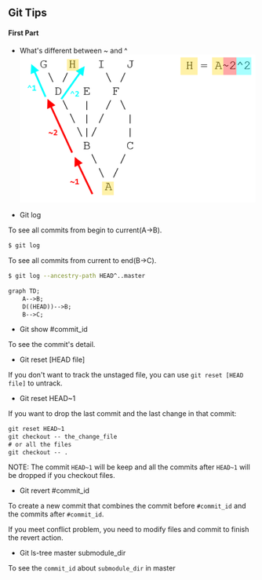 Git Tips
--------

#### First Part

* What's different between ~ and ^
	![img](./git_parent.png)

* Git log

To see all commits from begin to current(A->B).
```bash
$ git log
```

To see all commits from current to end(B->C).
```bash
$ git log --ancestry-path HEAD^..master 
```

```mermaid
graph TD;
	A-->B;
	D((HEAD))-->B;
	B-->C;
```

* Git show #commit_id

To see the commit's detail.	

* Git reset [HEAD file]

If you don't want to track the unstaged file, you can use `git reset [HEAD file]` to untrack.

* Git reset HEAD~1

If you want to drop the last commit and the last change in that commit:

```
git reset HEAD~1
git checkout -- the_change_file
# or all the files
git checkout -- .
```

NOTE: The commit `HEAD~1` will be keep and all the commits after `HEAD~1` will be dropped if you checkout files.


* Git revert #commit_id

To create a new commit that combines the commit before `#commit_id` and the commits after `#commit_id`.

If you meet conflict problem, you need to modify files and commit to finish the revert action.


* Git ls-tree master submodule_dir

To see the `commit_id` about `submodule_dir` in master
